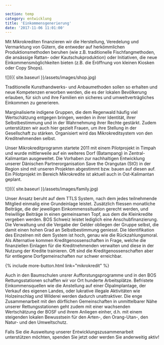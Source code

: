 ```yaml
---

section: temp
category: entwicklung
title: 'Einkommensgenerierung'
date: '2017-11-06 11:01:00'
---
```

Mit Mikrokrediten finanzieren wir die Herstellung, Veredelung und Vermarktung von Gütern, die entweder auf herkömmlichen Produktionsmethoden beruhen (wie z.B. traditionelle Fischfangmethoden, die ansässige Rattan- oder Kautschukproduktion) oder Initiativen, die neue Einkommensmöglichkeiten bieten (z.B. die Eröffnung von kleinen Kiosken oder Copy Shops).

![]({{ site.baseurl }}/assets/images/shop.jpg)

Traditionelle Kunsthandwerks- und Anbaumethoden sollen so erhalten und neue Kompetenzen erworben werden, die es der lokalen Bevölkerung erlauben, für sich und ihre Familien ein sicheres und umweltverträgliches Einkommen zu generieren.

Marginalisierte indigene Gruppen, die dem Regenwald häufig viel Wertschätzung entgegen bringen, werden in ihrer Identität, ihrer Selbstbestimmung und in der Wahrnehmung ihrer Rechte gestärkt. Zudem unterstützen wir auch hier gezielt Frauen, um ihre Stellung in der Gesellschaft zu stärken. Organisiert wird das Mikrokreditsystem von den Kreditnehmenden selbst.

Unser Mikrokreditprogramm startete 2011 mit einem Pilotprojekt in Timpah und wurde mittlerweile auf ein weiteres Dorf (Batampang) in Zentral-Kalimantan ausgeweitet. Die Vorhaben zur nachhaltigen Entwicklung unserer Dänischen Partnerorganisation Save the Orangutan (StO) in der Region sind mit unseren Projekten abgestimmt bzw. bauen auf diesen auf. Ein Pilotprojekt im Bereich Mikrokredite ist aktuell auch in Ost-Kalimantan geplant.

![]({{ site.baseurl }}/assets/images/family.jpg)

Unser Ansatz beruht auf dem TTLS System, nach dem jedes teilnehmende Mitglied einmalig eine Grundeinlage leistet. Zusätzlich fliessen monatliche Beiträge, die der jeweiligen Einkommenssituation gerecht werden, und freiwillige Beiträge in einen gemeinsamen Topf, aus dem die Kleinkredite vergeben werden. BOS Schweiz leistet lediglich eine Anschubfinanzierung. Die Verwaltung und die Vergabe der Gelder obliegen der Gruppe selbst, die damit einen hohen Grad an Selbstbestimmung geniesst. Die Identifikation des Einzelnen mit dem System ist hoch, genau wie die Rückzahlungsmoral. Als Alternative kommen Kreditgenossenschaften in Frage, welche die finanziellen Einlagen für die Kreditnehmenden verwalten und diese in der Nutzung der Kredite trainieren. Oft sind die Kreditgenossenschaften aber für entlegene Dorfgemeinschaften nur schwer erreichbar.

{% include more-button.html link="mikrokredit" %}

Auch in den Baumschulen unsrer Aufforstungsprogramme und in den BOS Rettungsstationen schaffen wir vor Ort hunderte Arbeitsplätze. Befristete Einkommensquellen wie die Anstellung auf einer Ölpalmplantage, der Verkauf des eigenen Landes, oder lukrative illegale Aktivitäten wie Holzeinschlag und Wilderei werden dadurch unattraktiver. Die enge Zusammenarbeit mit den dörflichen Gemeinschaften in unmittelbarer Nähe unserer Rettungsstationen geht zudem mit einer wachsenden Wertschätzung der BOSF und ihrem Anliegen einher, d.h. mit einem steigenden lokalen Bewusstsein für den Arten-, den Orang-Utan-, den Natur- und den Umweltschutz.

Falls Sie die Ausweitung unserer Entwicklungszusammenarbeit unterstützen möchten, spenden Sie jetzt oder werden Sie anderweitig aktiv!